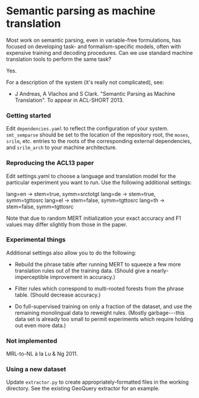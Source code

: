 # Semantic parsing as machine translation

Most work on semantic parsing, even in variable-free formulations, has focused
on developing task- and formalism-specific models, often with expensive
training and decoding procedures. Can we use standard machine translation tools
to perform the same task? 

Yes. 

For a description of the system (it's really not complicated), see:

- J Andreas, A Vlachos and S Clark. "Semantic Parsing as Machine
  Translation". To appear in ACL-SHORT 2013.

### Getting started

Edit `dependencies.yaml` to reflect the configuration of your system.
`smt_semparse` should be set to the location of the repository root, the
`moses`, `srilm`, etc. entries to the roots of the corresponding external
dependencies, and `srilm_arch` to your machine architecture.

### Reproducing the ACL13 paper

Edit settings.yaml to choose a language and translation model for the particular
experiment you want to run. Use the following additional settings:

lang=en -> stem=true,  symm=srctotgt
lang=de -> stem=true,  symm=tgttosrc
lang=el -> stem=false, symm=tgttosrc
lang=th -> stem=false, symm=tgttosrc

Note that due to random MERT initialization your exact accuracy and F1 values
may differ slightly from those in the paper.

### Experimental things

Additional settings also allow you to do the following:

- Rebuild the phrase table after running MERT to squeeze a few more translation
  rules out of the training data. (Should give a nearly-imperceptible
  improvement in accuracy.)

- Filter rules which correspond to multi-rooted forests from the phrase table.
  (Should decrease accuracy.)

- Do full-supervised training on only a fraction of the dataset, and use the
  remaining monolingual data to reweight rules. (Mostly garbage---this data set
  is already too small to permit experiments which require holding out even more
  data.)

### Not implemented

MRL-to-NL &agrave; la Lu &amp; Ng 2011.

### Using a new dataset

Update `extractor.py` to create appropriately-formatted files in the working
directory. See the existing GeoQuery extractor for an example.
